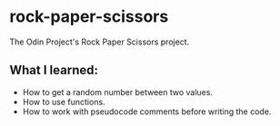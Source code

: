 # rock-paper-scissors

The Odin Project's Rock Paper Scissors project.

## What I learned:

<ul>
  <li>How to get a random number between two values.</li>
  <li>How to use functions.</li>
  <li>How to work with pseudocode comments before writing the code.</li>
</ul>
